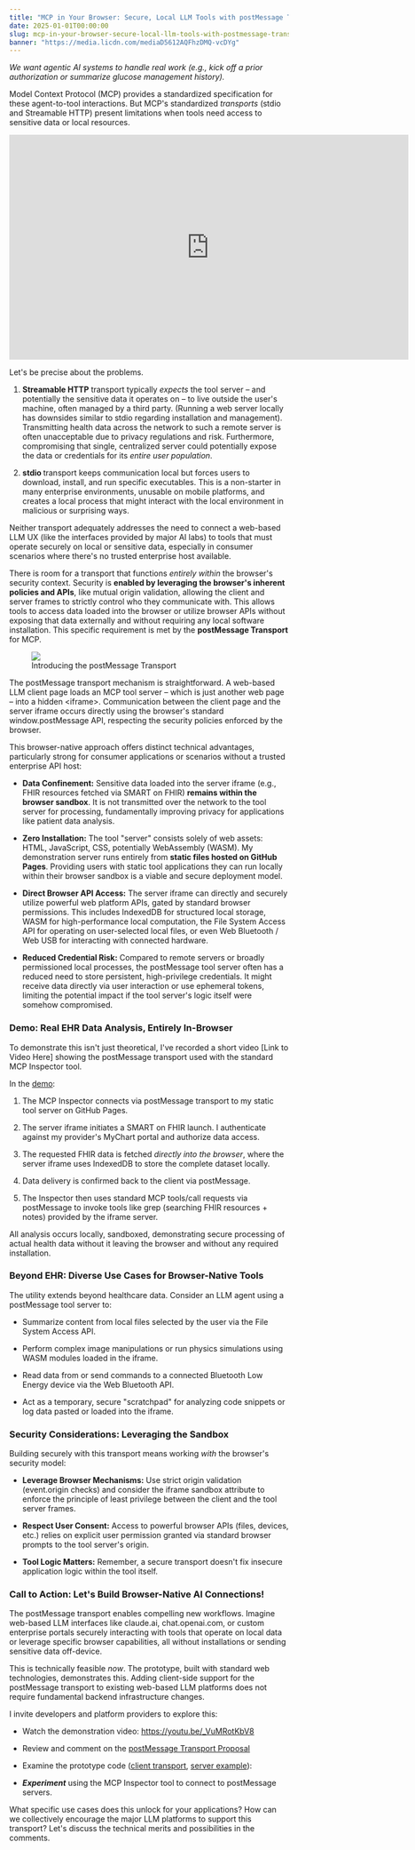 ```yaml
---
title: "MCP in Your Browser: Secure, Local LLM Tools with postMessage Transport"
date: 2025-01-01T00:00:00
slug: mcp-in-your-browser-secure-local-llm-tools-with-postmessage-transport
banner: "https://media.licdn.com/mediaD5612AQFhzDMQ-vcDYg"
---
```

<p><em>We want agentic AI systems to handle real work (e.g., kick off a prior authorization or summarize glucose management history).</em></p><p>Model Context Protocol (MCP) provides a standardized specification for these agent-to-tool interactions. But MCP's standardized <em>transports</em>  (stdio and  Streamable HTTP) present limitations when tools need access to sensitive data or local resources.</p><div><iframe allowfullscreen="true" frameborder="0" height="405" src="https://www.linkedin.com/embeds/publishingEmbed.html?articleId=7649045515662125032" width="720"></iframe></div><p>Let's be precise about the problems. </p><ol><li><p><strong>Streamable HTTP</strong> transport typically <em>expects</em> the tool server – and potentially the sensitive data it operates on – to live outside the user's machine, often managed by a third party. (Running a web server locally has downsides similar to stdio regarding installation and management). Transmitting health data across the network to such a remote server is often unacceptable due to privacy regulations and risk. Furthermore, compromising that single, centralized server could potentially expose the data or credentials for its <em>entire user population</em>.</p></li><li><p><strong>stdio </strong>transport keeps communication local but forces users to download, install, and run specific executables. This is a non-starter in many enterprise environments, unusable on mobile platforms, and creates a local process that might interact with the local environment in malicious or surprising ways.</p></li></ol><p>Neither transport adequately addresses the need to connect a web-based LLM UX (like the interfaces provided by major AI labs) to tools that must operate securely on local or sensitive data, especially in consumer scenarios where there's no trusted enterprise host available.</p><p>There is room for a transport that functions <em>entirely within</em> the browser's security context. Security is <strong>enabled by leveraging the browser's inherent policies and APIs</strong>, like mutual origin validation, allowing the client and server frames to strictly control who they communicate with. This allows tools to access data loaded into the browser or utilize browser APIs without exposing that data externally and without requiring any local software installation. This specific requirement is met by the <strong>postMessage Transport</strong> for MCP.</p><figure><img data-media-urn="urn:li:digitalmediaAsset:D5612AQEuuuB_oOMnrw" src="https://media.licdn.com/dms/image/v2/D5612AQEuuuB_oOMnrw/article-inline_image-shrink_1500_2232/B56ZahP7czHUAY-/0/1746462034491?e=1756944000&amp;v=beta&amp;t=t63jpPApu9CLHRxRwSliyzFBd1y9t-HQlHhBmqa92lI"/><figcaption>Introducing the postMessage Transport</figcaption></figure><p>The postMessage transport mechanism is straightforward. A web-based LLM client page loads an MCP tool server – which is just another web page – into a hidden &lt;iframe&gt;. Communication between the client page and the server iframe occurs directly using the browser's standard window.postMessage API, respecting the security policies enforced by the browser.</p><p>This browser-native approach offers distinct technical advantages, particularly strong for consumer applications or scenarios without a trusted enterprise API host:</p><ul><li><p><strong>Data Confinement:</strong> Sensitive data loaded into the server iframe (e.g., FHIR resources fetched via SMART on FHIR) <strong>remains within the browser sandbox</strong>. It is not transmitted over the network to the tool server for processing, fundamentally improving privacy for applications like patient data analysis.</p></li><li><p><strong>Zero Installation:</strong> The tool "server" consists solely of web assets: HTML, JavaScript, CSS, potentially WebAssembly (WASM). My demonstration server runs entirely from <strong>static files hosted on GitHub Pages</strong>. Providing users with static tool applications they can run locally within their browser sandbox is a viable and secure deployment model.</p></li><li><p><strong>Direct Browser API Access:</strong> The server iframe can directly and securely utilize powerful web platform APIs, gated by standard browser permissions. This includes IndexedDB for structured local storage, WASM for high-performance local computation, the File System Access API for operating on user-selected local files, or even Web Bluetooth / Web USB for interacting with connected hardware.</p></li><li><p><strong>Reduced Credential Risk:</strong> Compared to remote servers or broadly permissioned local processes, the postMessage tool server often has a reduced need to store persistent, high-privilege credentials. It might receive data directly via user interaction or use ephemeral tokens, limiting the potential impact if the tool server's logic itself were somehow compromised.</p></li></ul><h3>Demo: Real EHR Data Analysis, Entirely In-Browser</h3><p>To demonstrate this isn't just theoretical, I've recorded a short video [Link to Video Here] showing the postMessage transport used with the standard MCP Inspector tool.</p><p>In the <a href="https://youtu.be/_VuMRotKbV8" target="_blank">demo</a>:</p><ol><li><p>The MCP Inspector connects via postMessage transport to my static tool server on GitHub Pages.</p></li><li><p>The server iframe initiates a SMART on FHIR launch. I authenticate against my provider's MyChart portal and authorize data access.</p></li><li><p>The requested FHIR data is fetched <em>directly into the browser</em>, where the server iframe uses IndexedDB to store the complete dataset locally.</p></li><li><p>Data delivery is confirmed back to the client via postMessage.</p></li><li><p>The Inspector then uses standard MCP tools/call requests via postMessage to invoke tools like grep (searching FHIR resources + notes) provided by the iframe server.</p></li></ol><p>All analysis occurs locally, sandboxed, demonstrating secure processing of actual health data without it leaving the browser and without any required installation.</p><h3>Beyond EHR: Diverse Use Cases for Browser-Native Tools</h3><p>The utility extends beyond healthcare data. Consider an LLM agent using a postMessage tool server to:</p><ul><li><p>Summarize content from local files selected by the user via the File System Access API.</p></li><li><p>Perform complex image manipulations or run physics simulations using WASM modules loaded in the iframe.</p></li><li><p>Read data from or send commands to a connected Bluetooth Low Energy device via the Web Bluetooth API.</p></li><li><p>Act as a temporary, secure "scratchpad" for analyzing code snippets or log data pasted or loaded into the iframe.</p></li></ul><h3>Security Considerations: Leveraging the Sandbox</h3><p>Building securely with this transport means working <em>with</em> the browser's security model:</p><ul><li><p><strong>Leverage Browser Mechanisms:</strong> Use strict origin validation (event.origin checks) and consider the iframe sandbox attribute to enforce the principle of least privilege between the client and the tool server frames.</p></li><li><p><strong>Respect User Consent:</strong> Access to powerful browser APIs (files, devices, etc.) relies on explicit user permission granted via standard browser prompts to the tool server's origin.</p></li><li><p><strong>Tool Logic Matters:</strong> Remember, a secure transport doesn't fix insecure application logic within the tool itself.</p></li></ul><h3>Call to Action: Let's Build Browser-Native AI Connections!</h3><p>The postMessage transport enables compelling new workflows. Imagine web-based LLM interfaces like claude.ai, chat.openai.com, or custom enterprise portals securely interacting with tools that operate on local data or leverage specific browser capabilities, all without installations or sending sensitive data off-device.</p><p>This is technically feasible <em>now</em>. The prototype, built with standard web technologies, demonstrates this. Adding client-side support for the postMessage transport to existing web-based LLM platforms does not require fundamental backend infrastructure changes.</p><p>I invite developers and platform providers to explore this:</p><ul><li><p>Watch the demonstration video: <a href="https://youtu.be/_VuMRotKbV8" target="_blank">https://youtu.be/_VuMRotKbV8</a></p></li><li><p>Review and comment on the <a href="https://github.com/modelcontextprotocol/modelcontextprotocol/issues/457" target="_blank">postMessage Transport Proposal</a></p></li><li><p>Examine the prototype code (<a href="https://github.com/jmandel/health-record-mcp/blob/main/src/IntraBrowserTransport.ts#L97" target="_blank">client transport</a>, <a href="https://github.com/jmandel/health-record-mcp/blob/main/intrabrowser/public/ehr-mcp/index.tsx" target="_blank">server example</a>): </p></li><li><p><strong><em>Experiment</em></strong> using the MCP Inspector tool to connect to postMessage servers.</p></li></ul><p>What specific use cases does this unlock for your applications? How can we collectively encourage the major LLM platforms to support this transport? Let's discuss the technical merits and possibilities in the comments.</p>